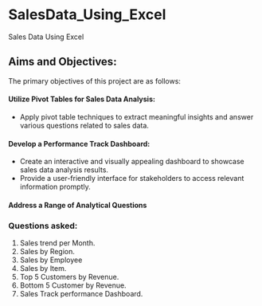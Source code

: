 # SalesData_Using_Excel
Sales Data Using Excel
## Aims and Objectives:
The primary objectives of this project are as follows:
#### Utilize Pivot Tables for Sales Data Analysis:
* Apply pivot table techniques to extract meaningful insights and answer various questions related to sales data.
#### Develop a Performance Track Dashboard:
* Create an interactive and visually appealing dashboard to showcase sales data analysis results.
* Provide a user-friendly interface for stakeholders to access relevant information promptly.
#### Address a Range of Analytical Questions


### Questions asked:
1. Sales trend per Month.
2. Sales by Region.
3. Sales by Employee
4. Sales by Item.
5. Top 5 Customers by Revenue.
6. Bottom 5 Customer by Revenue.
7. Sales Track performance Dashboard.
